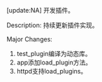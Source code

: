 [update:NA] 开发插件。

Description:
持续更新插件实现。

Major Changes:
1. test_plugin编译为动态库。
2. app添加load_plugin方法。
3. httpd支持load_plugins。